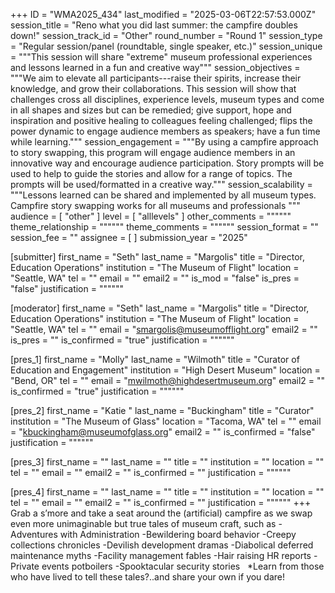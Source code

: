 +++
ID = "WMA2025_434"
last_modified = "2025-03-06T22:57:53.000Z"
session_title = "Reno what you did last summer: the campfire doubles down!"
session_track_id = "Other"
round_number = "Round 1"
session_type = "Regular session/panel (roundtable, single speaker, etc.)"
session_unique = """This session will share "extreme" museum professional experiences and lessons learned in a fun and creative way"""
session_objectives = """We aim to elevate all participants---raise their spirits, increase their knowledge, and grow their collaborations. This session will show that challenges cross all disciplines, experience levels, museum types and come in all shapes and sizes but can be remedied; give support, hope and inspiration and positive healing to colleagues feeling challenged; flips the power dynamic to engage audience members as speakers; have a fun time while learning."""
session_engagement = """By using a campfire approach to story swapping, this program will engage audience members in an innovative way and encourage audience participation. Story prompts will be used to help to guide the stories and allow for a range of topics. The prompts will be used/formatted in a creative way."""
session_scalability = """Lessons learned can be shared and implemented by all museum types. Campfire story swapping works for all museums and professionals
"""
audience = [ "other" ]
level = [ "alllevels" ]
other_comments = """"""
theme_relationship = """"""
theme_comments = """"""
session_format = ""
session_fee = ""
assignee = [  ]
submission_year = "2025"

[submitter]
first_name = "Seth"
last_name = "Margolis"
title = "Director, Education Operations"
institution = "The Museum of Flight"
location = "Seattle, WA"
tel = ""
email = ""
email2 = ""
is_mod = "false"
is_pres = "false"
justification = """"""

[moderator]
first_name = "Seth"
last_name = "Margolis"
title = "Director, Education Operations"
institution = "The Museum of Flight"
location = "Seattle, WA"
tel = ""
email = "smargolis@museumofflight.org"
email2 = ""
is_pres = ""
is_confirmed = "true"
justification = """"""

[pres_1]
first_name = "Molly"
last_name = "Wilmoth"
title = "Curator of Education and Engagement"
institution = "High Desert Museum"
location = "Bend, OR"
tel = ""
email = "mwilmoth@highdesertmuseum.org"
email2 = ""
is_confirmed = "true"
justification = """"""

[pres_2]
first_name = "Katie "
last_name = "Buckingham"
title = "Curator"
institution = "The Museum of Glass"
location = "Tacoma, WA"
tel = ""
email = "kbuckingham@museumofglass.org"
email2 = ""
is_confirmed = "false"
justification = """"""

[pres_3]
first_name = ""
last_name = ""
title = ""
institution = ""
location = ""
tel = ""
email = ""
email2 = ""
is_confirmed = ""
justification = """"""

[pres_4]
first_name = ""
last_name = ""
title = ""
institution = ""
location = ""
tel = ""
email = ""
email2 = ""
is_confirmed = ""
justification = """"""
+++
Grab a s’more and take a seat around the (artificial) campfire as we swap even more unimaginable but true tales of museum craft, such as
-Adventures with Administration
-Bewildering board behavior
-Creepy collections chronicles
-Devilish development dramas
-Diabolical deferred maintenance myths
-Facility management fables
-Hair raising HR reports
-Private events potboilers
-Spooktacular security stories
 
\*Learn from those who have lived to tell these tales?..and share your own if you dare!
